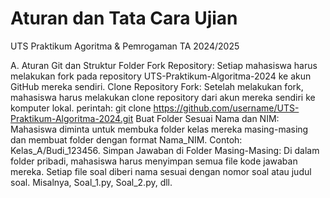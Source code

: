 # Aturan dan Tata Cara Ujian
UTS Praktikum Agoritma &amp; Pemrogaman TA 2024/2025


A. Aturan Git dan Struktur Folder
Fork Repository:
Setiap mahasiswa harus melakukan fork pada repository UTS-Praktikum-Algoritma-2024 ke akun GitHub mereka sendiri.
Clone Repository Fork:
Setelah melakukan fork, mahasiswa harus melakukan clone repository dari akun mereka sendiri ke komputer lokal.
perintah:
git clone https://github.com/username/UTS-Praktikum-Algoritma-2024.git
Buat Folder Sesuai Nama dan NIM:
Mahasiswa diminta untuk membuka folder kelas mereka masing-masing dan membuat folder dengan format Nama_NIM.
Contoh: Kelas_A/Budi_123456.
Simpan Jawaban di Folder Masing-Masing:
Di dalam folder pribadi, mahasiswa harus menyimpan semua file kode jawaban mereka.
Setiap file soal diberi nama sesuai dengan nomor soal atau judul soal. Misalnya, Soal_1.py, Soal_2.py, dll.
